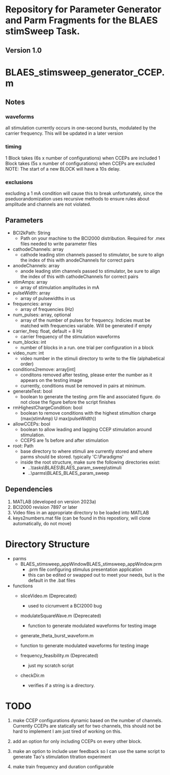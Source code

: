# Repository for Parameter Generator and Parm Fragments for the BLAES stimSweep Task.
Version 1.0
------------
# BLAES_stimsweep_generator_CCEP.m
## Notes
### waveforms
  all stimulation currently occurs in one-second bursts, modulated by the carrier frequency. This will be updated in a later version
### timing
  1 Block takes (6s x number of configurations) when CCEPs are included
  1 Block takes (5s x number of configurations) when CCEPs are excluded
  NOTE: The start of a new BLOCK will have a 10s delay.

### exclusions
  excluding a 1 mA condition will cause this to break unfortunately,
  since the pseduorandomization uses recursive methods to ensure rules
  about amplitude and channels are not violated. 
## Parameters
- BCI2kPath: String
  - Path on your machine to the BCI2000 distribution. Required for .mex files needed to write parameter files
- cathodeChannels: array
  - cathode leading stim channels passed to stimulator, be sure to align the index of this with anodeChannels for correct pairs
- anodeChannels: array
  - anode leading stim channels passed to stimulator, be sure to align the index of this with cathodeChannels for correct pairs 
- stimAmps: array
  -  array of stimulation amplitudes in mA 
- pulseWidth: array
  - array of pulsewidths in us 
- frequencies: array
  - array of frequencies (Hz)
- num_pulses: array, optional
  - array of the number of pulses for frequency. Indicies must be matched with frequencies variable. Will be generated if empty
- carrier_freq: float, default = 8 Hz
  - carrier frequency of the stimulation waveforms
- num_blocks: int
  - number of blocks in a run. one trial per configuration in a block
- video_num: int
  - video number in the stimuli directory to write to the file (alphabetical order)
- conditions2remove: array[int]
  - conditons removed after testing, please enter the number as it appears on the testing image
  - currently, conditions must be removed in pairs at minimum.
- generateTest: bool
  - boolean to generate the testing .prm file and associated figure. do not close the figure before the script finishes
- rmHighestChargeCondition: bool
  - boolean to remove conditions with the highest stimultion charge (max(stimAmp) U max(pulseWidth))
- allowCCEPs: bool
  - boolean to allow leading and lagging CCEP stimulation around stimulation.
  - CCEPS are 1s before and after stimulation
- root: Path
  - base directory to where stimuli are currently stored and where parms should be stored. typically 'C:\Paradigms'
  - inside the root structure, make sure the following directories exist:
    - ..\tasks\BLAES\BLAES_param_sweep\stimuli
    - ..\parms\BLAES\_BLAES_param_sweep

 ## Dependencies
 1. MATLAB (developed on version 2023a)
 2. BCI2000 revision 7897 or later
 3. Video files in an appropriate directory to be loaded into MATLAB
 4. keys2numbers.mat file (can be found in this repostiory, will clone automatically, do not move)
 

# Directory Structure
- parms
  - BLAES_stimsweep_appWindowBLAES_stimsweep_appWindow.prm
    - .prm file configuring stimulus presentation application
    - this can be edited or swapped out to meet your needs, but is the default in the .bat files     
- functions
  - sliceVideo.m (Deprecated)
    - used to cicrumvent a BCI2000 bug
   
  - modulateSquareWave.m (Deprecated)
    - function to generate modulated waveforms for testing image
   
  -  generate_theta_burst_waveform.m
    -  function to generate modulated waveforms for testing image
 
  - frequency_feasibility.m (Deprecated)
    - just my scratch script
 
  - checkDir.m
    - verifies if a string is a directory.
 
# TODO
1. make CCEP configurations dynamic based on the number of channels.
  Currently CCEPs are statically set for two channels, this should not be
  hard to implement I am just tired of working on this.

2. add an option for only including CCEPs
on every other block. 

3. make an option to include user feedback so I can use the same script to
  generate Tao's stimulation titration experiment

4. make train frequency and duration configurable
